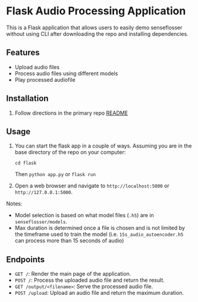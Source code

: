 # Flask Audio Processing Application

This is a Flask application that allows users to easily demo senseflosser without using CLI after downloading the repo and installing dependencies.
## Features

- Upload audio files
- Process audio files using different models
- Play processed audiofile

## Installation

1. Follow directions in the primary repo [README](https://github.com/hyve9/senseflosser/tree/main)

## Usage

1. You can start the flask app in a couple of ways. Assuming you are in the base directory of the repo on your computer:

    `cd flask`

    Then `python app.py` or `flask run`
2. Open a web browser and navigate to `http://localhost:5000` or `http://127.0.0.1:5000`.

Notes: 
* Model selection is based on what model files (`.h5`) are in `senseflosser/models`.
* Max duration is determined once a file is chosen and is not limited by the timeframe used to train the model (i.e. `15s_audio_autoencoder.h5` can process more than 15 seconds of audio)

## Endpoints

- `GET /`: Render the main page of the application.
- `POST /`: Process the uploaded audio file and return the result.
- `GET /output/<filename>`: Serve the processed audio file.
- `POST /upload`: Upload an audio file and return the maximum duration.